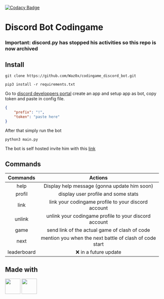 [![Codacy Badge](https://app.codacy.com/project/badge/Grade/8aeedd86c1dc4ddea2b9517573c8e056)](https://www.codacy.com/gh/Waz0x/codingame_discord_bot/dashboard?utm_source=github.com&amp;utm_medium=referral&amp;utm_content=Waz0x/codingame_discord_bot&amp;utm_campaign=Badge_Grade)
# Discord Bot Codingame

### Important: discord.py has stopped his activities so this repo is now archived

## Install
``git clone https://github.com/Waz0x/codingame_discord_bot.git``

``pip3 install -r requirements.txt``

Go to [discord developpers portal](https://discord.com/developers/applications) create an app and setup app as bot, copy token and paste in config file.

```json
{
    "prefix": "!",
    "token": "paste here"
}
```

After that simply run the bot

``python3 main.py``

The bot is self hosted invite him with this [link](https://discord.com/api/oauth2/authorize?client_id=866601410237038592&permissions=19456&scope=bot)

## Commands

| Commands      | Actions                                                   |
| :------------:|:---------------------------------------------------------:|
| help          |   Display help message (gonna update him soon)            |
| profil        | display user profile and some stats                       |
| link          | link your codingame profile to your discord account       |
| unlink        | unlink your codingame profile to your discord account     |
| game          | send link of the actual game of clash of code             |
| next          | mention you when the next battle of clash of code start   |
| leaderboard   | :x: in a future update                                    |

## Made with

[<img src="https://avatars.githubusercontent.com/u/36101493?s=200&v=4" width="50"/>](https://discordpy.readthedocs.io/en/stable/)
[<img src="https://avatars.githubusercontent.com/u/6946974?s=200&v=4" width="50"/>](https://codingame.readthedocs.io/en/latest/)
